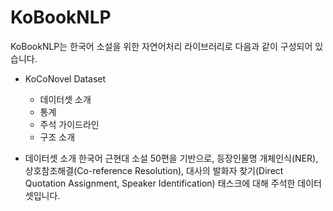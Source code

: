 # KoBookNLP

KoBookNLP는 한국어 소설을 위한 자연어처리 라이브러리로 다음과 같이 구성되어 있습니다.

* KoCoNovel Dataset
  * 데이터셋 소개
  * 통계
  * 주석 가이드라인
  * 구조 소개

* 데이터셋 소개
한국어 근현대 소설 50편을 기반으로, 등장인물명 개체인식(NER), 상호참조해결(Co-reference Resolution), 대사의 발화자 찾기(Direct Quotation Assignment, Speaker Identification) 태스크에 대해 주석한 데이터셋입니다.
